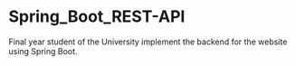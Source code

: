 # Spring_Boot_REST-API
Final year student of the University implement the backend for the website using Spring Boot.
